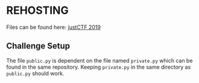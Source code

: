 # REHOSTING

Files can be found here: [justCTF 2019](https://github.com/justcatthefish/justctf-2019/tree/master/challenges/ppc_rsa-exponent)

## Challenge Setup
The file `public.py` is dependent on the file named `private.py` which can be found in the same repository. Keeping `private.py` in the same directory as `public.py` should work.